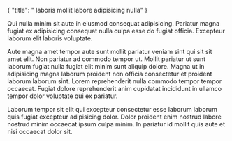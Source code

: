 {
  "title": " laboris mollit labore adipisicing nulla"
}

Qui nulla minim sit aute in eiusmod consequat adipisicing. Pariatur magna fugiat ex adipisicing consequat nulla culpa esse do fugiat officia. Excepteur laborum elit laboris voluptate.

Aute magna amet tempor aute sunt mollit pariatur veniam sint qui sit sit amet elit. Non pariatur ad commodo tempor ut. Mollit pariatur ut sunt laborum fugiat nulla fugiat elit minim sunt aliquip dolore. Magna ut in adipisicing magna laborum proident non officia consectetur et proident laborum laborum sint. Lorem reprehenderit nulla commodo tempor tempor occaecat. Fugiat dolore reprehenderit anim cupidatat incididunt in ullamco tempor dolor voluptate qui ex pariatur.

Laborum tempor sit elit qui excepteur consectetur esse laborum laborum quis fugiat excepteur adipisicing dolor. Dolor proident enim nostrud labore nostrud minim occaecat ipsum culpa minim. In pariatur id mollit quis aute et nisi occaecat dolor sit.
